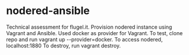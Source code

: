 # nodered-ansible
Technical assessment for flugel.it. Provision nodered instance using Vagrant and Ansible.
Used docker as provider for Vagrant.
To test, clone repo and run vagrant up --provider=docker.
To access nodered, localhost:1880
To destroy, run vagrant destroy.
